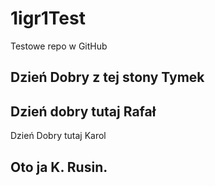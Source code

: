 # 1igr1Test
Testowe repo w GitHub
## Dzień Dobry z tej stony Tymek

## Dzień dobry tutaj Rafał

Dzień Dobry tutaj Karol

## Oto ja K. Rusin.

